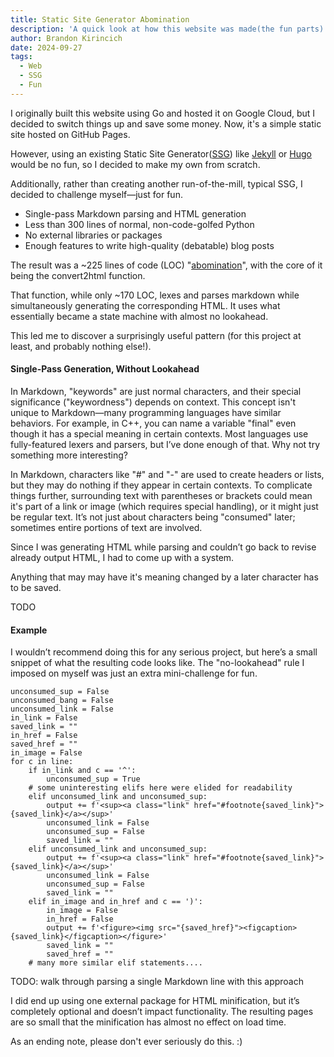 ```yaml
---
title: Static Site Generator Abomination
description: 'A quick look at how this website was made(the fun parts)'
author: Brandon Kirincich
date: 2024-09-27
tags:
  - Web
  - SSG
  - Fun
---
```


I originally built this website using Go and hosted it on Google Cloud, but I decided to switch things up and save some money. Now, it's a simple static site hosted on GitHub Pages.

However, using an existing Static Site Generator([SSG](https://en.wikipedia.org/wiki/Static_site_generator)) like [Jekyll](https://jekyllrb.com/) or [Hugo](https://gohugo.io/) would be no fun, so I decided to make my own from scratch.

Additionally, rather than creating another run-of-the-mill, typical SSG, I decided to challenge myself—just for fun.

- Single-pass Markdown parsing and HTML generation
- Less than 300 lines of normal, non-code-golfed Python
- No external libraries or packages
- Enough features to write high-quality (debatable) blog posts

The result was a ~225 lines of code (LOC) "[abomination](https://github.com/BrandonKi/BrandonKi.github.io/blob/main/.src/gensite.py)", with the core of it being the convert2html function.

That function, while only ~170 LOC, lexes and parses markdown while simultaneously generating the corresponding HTML. It uses what essentially became a state machine with almost no lookahead.

This led me to discover a surprisingly useful pattern (for this project at least, and probably nothing else!).

#### Single-Pass Generation, Without Lookahead

In Markdown, "keywords" are just normal characters, and their special significance ("keywordness") depends on context. This concept isn't unique to Markdown—many programming languages have similar behaviors. For example, in C++, you can name a variable "final" even though it has a special meaning in certain contexts. Most languages use fully-featured lexers and parsers, but I’ve done enough of that. Why not try something more interesting?

In Markdown, characters like "#" and "-" are used to create headers or lists, but they may do nothing if they appear in certain contexts. To complicate things further, surrounding text with parentheses or brackets could mean it's part of a link or image (which requires special handling), or it might just be regular text. It’s not just about characters being "consumed" later; sometimes entire portions of text are involved.

Since I was generating HTML while parsing and couldn’t go back to revise already output HTML, I had to come up with a system.

Anything that may may have it's meaning changed by a later character has to be saved. 

TODO


#### Example

I wouldn’t recommend doing this for any serious project, but here’s a small snippet of what the resulting code looks like. The "no-lookahead" rule I imposed on myself was just an extra mini-challenge for fun.

```
unconsumed_sup = False
unconsumed_bang = False
unconsumed_link = False
in_link = False
saved_link = ""
in_href = False
saved_href = ""
in_image = False
for c in line:
    if in_link and c == '^':
        unconsumed_sup = True
    # some uninteresting elifs here were elided for readability
    elif unconsumed_link and unconsumed_sup:
        output += f'<sup><a class="link" href="#footnote{saved_link}">{saved_link}</a></sup>'
        unconsumed_link = False
        unconsumed_sup = False
        saved_link = ""
    elif unconsumed_link and unconsumed_sup:
        output += f'<sup><a class="link" href="#footnote{saved_link}">{saved_link}</a></sup>'
        unconsumed_link = False
        unconsumed_sup = False
        saved_link = ""
    elif in_image and in_href and c == ')':
        in_image = False
        in_href = False
        output += f'<figure><img src="{saved_href}"><figcaption>{saved_link}</figcaption></figure>'
        saved_link = ""
        saved_href = ""
    # many more similar elif statements....
```

TODO: walk through parsing a single Markdown line with this approach

I did end up using one external package for HTML minification, but it’s completely optional and doesn’t impact functionality. The resulting pages are so small that the minification has almost no effect on load time.

As an ending note, please don't ever seriously do this. :)
